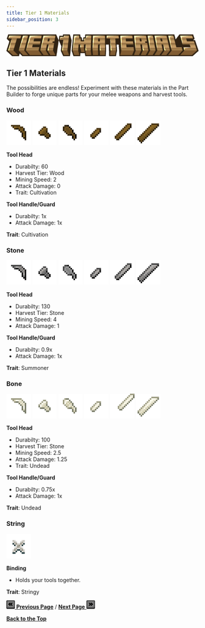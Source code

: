 ```yaml
---
title: Tier 1 Materials
sidebar_position: 3
---
```


![Tier 1 Materials](../_assets/images/tinkers-tier_1_materials.png)

## Tier 1 Materials

The possibilities are endless! Experiment with these materials in the Part Builder to forge unique parts for your melee weapons and harvest tools.

### Wood
![Pickaxe Head](../_assets/images/parts/pickaxe_head_wood.png) ![Axe Head](../_assets/images/parts/axe_head_wood.png) ![Shoel Head](../_assets/images/parts/shoel_head_wood.png)  ![Dagger Blade](../_assets/images/parts/dagger_blade_wood.png) ![Sword Blade](../_assets/images/parts/sword_blade_wood.png) ![Cleaver Blade](../_assets/images/parts/cleaver_blade_wood.png)

**Tool Head**
- Durabilty: 60
- Harvest Tier: Wood
- Mining Speed: 2
- Attack Damage: 0
- Trait: Cultivation

**Tool Handle/Guard**
- Durabilty: 1x
- Attack Damage: 1x

**Trait**: Cultivation

### Stone
![Pickaxe Head](../_assets/images/parts/pickaxe_head_stone.png) ![Axe Head](../_assets/images/parts/axe_head_stone.png) ![Shoel Head](../_assets/images/parts/shoel_head_stone.png)  ![Dagger Blade](../_assets/images/parts/dagger_blade_stone.png) ![Sword Blade](../_assets/images/parts/sword_blade_stone.png) ![Cleaver Blade](../_assets/images/parts/cleaver_blade_stone.png)

**Tool Head**
- Durabilty: 130
- Harvest Tier: Stone
- Mining Speed: 4
- Attack Damage: 1

**Tool Handle/Guard**
- Durabilty: 0.9x
- Attack Damage: 1x

**Trait**: Summoner

### Bone
![Pickaxe Head](../_assets/images/parts/pickaxe_head_bone.png) ![Axe Head](../_assets/images/parts/axe_head_bone.png) ![Shoel Head](../_assets/images/parts/shoel_head_bone.png)  ![Dagger Blade](../_assets/images/parts/dagger_blade_bone.png) ![Sword Blade](../_assets/images/parts/sword_blade_bone.png) ![Cleaver Blade](../_assets/images/parts/cleaver_blade_bone.png)

**Tool Head**
- Durabilty: 100
- Harvest Tier: Stone
- Mining Speed: 2.5
- Attack Damage: 1.25
- Trait: Undead

**Tool Handle/Guard**
- Durabilty: 0.75x
- Attack Damage: 1x

**Trait**: Undead

### String
![Binding](../_assets/images/parts/binding_string.png)

**Binding**
- Holds your tools together.

**Trait**: Stringy

[![Back](../_assets/images/tinkers-back.png) **Previous Page**](./getting_started.md) / [**Next Page** ![Next](../_assets/images/tinkers-next.png)](./tools.md)

[**Back to the Top**](./tier_1.md#tier-1-materials)